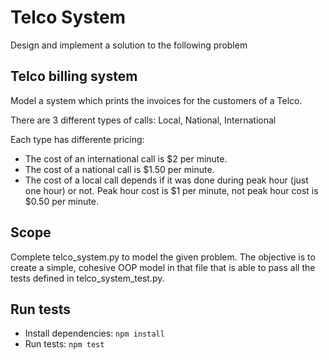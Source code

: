 # Telco System

Design and implement a solution to the following problem

## Telco billing system

Model a system which prints the invoices for the customers of a Telco.

There are 3 different types of calls: Local, National, International

Each type has differente pricing:
 * The cost of an international call is $2 per minute.
 * The cost of a national call is $1.50 per minute.
 * The cost of a local call depends if it was done during peak hour (just one hour) or not. Peak hour cost is $1 per minute, not peak hour cost is $0.50 per minute.

## Scope

Complete telco_system.py to model the given problem. The objective is to create a simple, cohesive OOP model in that file that is able to pass all the tests defined in telco_system_test.py.

## Run tests

 * Install dependencies: `npm install`
 * Run tests: `npm test`
